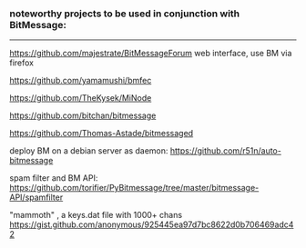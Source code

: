 ### noteworthy projects to be used in conjunction with BitMessage:
***
https://github.com/majestrate/BitMessageForum web interface, use BM via firefox

https://github.com/yamamushi/bmfec

https://github.com/TheKysek/MiNode

https://github.com/bitchan/bitmessage

https://github.com/Thomas-Astade/bitmessaged

deploy BM on a debian server as daemon: https://github.com/r51n/auto-bitmessage 

spam filter and BM API:   https://github.com/torifier/PyBitmessage/tree/master/bitmessage-API/spamfilter  

"mammoth" , a keys.dat file with 1000+ chans   https://gist.github.com/anonymous/925445ea97d7bc8622d0b706469adc42



